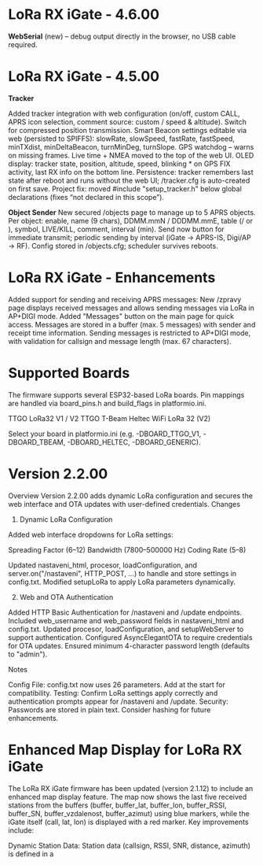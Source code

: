 # LoRa RX iGate - 4.6.00
**WebSerial** (new) – debug output directly in the browser, no USB cable required.

# LoRa RX iGate - 4.5.00
**Tracker**

Added tracker integration with web configuration (on/off, custom CALL, APRS icon selection, comment source: custom / speed & altitude).
Switch for compressed position transmission.
Smart Beacon settings editable via web (persisted to SPIFFS): slowRate, slowSpeed, fastRate, fastSpeed, minTXdist, minDeltaBeacon, turnMinDeg, turnSlope.
GPS watchdog – warns on missing frames.
Live time + NMEA moved to the top of the web UI.
OLED display: tracker state, position, altitude, speed, blinking * on GPS FIX activity, last RX info on the bottom line.
Persistence: tracker remembers last state after reboot and runs without the web UI; /tracker.cfg is auto-created on first save.
Project fix: moved #include "setup_tracker.h" below global declarations (fixes “not declared in this scope”).

**Object Sender**
New secured /objects page to manage up to 5 APRS objects.
Per object: enable, name (9 chars), DDMM.mmN / DDDMM.mmE, table (/ or \), symbol, LIVE/KILL, comment, interval (min).
Send now button for immediate transmit; periodic sending by interval (iGate → APRS-IS, Digi/AP → RF).
Config stored in /objects.cfg; scheduler survives reboots.
# LoRa RX iGate - Enhancements

Added support for sending and receiving APRS messages:
New /zpravy page displays received messages and allows sending messages via LoRa in AP+DIGI mode.
Added "Messages" button on the main page for quick access.
Messages are stored in a buffer (max. 5 messages) with sender and receipt time information.
Sending messages is restricted to AP+DIGI mode, with validation for callsign and message length (max. 67 characters).

# Supported Boards

The firmware supports several ESP32-based LoRa boards. Pin mappings are handled via board_pins.h and build_flags in platformio.ini.

TTGO LoRa32 V1 / V2
TTGO T-Beam
Heltec WiFi LoRa 32 (V2)

Select your board in platformio.ini (e.g. -DBOARD_TTGO_V1, -DBOARD_TBEAM, -DBOARD_HELTEC, -DBOARD_GENERIC).
# Version 2.2.00
Overview
Version 2.2.00 adds dynamic LoRa configuration and secures the web interface and OTA updates with user-defined credentials.
Changes
1. Dynamic LoRa Configuration

Added web interface dropdowns for LoRa settings:

Spreading Factor (6–12)
Bandwidth (7800–500000 Hz)
Coding Rate (5–8)


Updated nastaveni_html, procesor, loadConfiguration, and server.on("/nastaveni", HTTP_POST, ...) to handle and store settings in config.txt.
Modified setupLoRa to apply LoRa parameters dynamically.

2. Web and OTA Authentication

Added HTTP Basic Authentication for /nastaveni and /update endpoints.
Included web_username and web_password fields in nastaveni_html and config.txt.
Updated procesor, loadConfiguration, and setupWebServer to support authentication.
Configured AsyncElegantOTA to require credentials for OTA updates.
Ensured minimum 4-character password length (defaults to "admin").

Notes

Config File: config.txt now uses 26 parameters. Add <admin><admin> at the start for compatibility.
Testing: Confirm LoRa settings apply correctly and authentication prompts appear for /nastaveni and /update.
Security: Passwords are stored in plain text. Consider hashing for future enhancements.
# Enhanced Map Display for LoRa RX iGate
The LoRa RX iGate firmware has been updated (version 2.1.12) to include an enhanced map display feature. The map now shows the last five received stations from the buffers (buffer, buffer_lat, buffer_lon, buffer_RSSI, buffer_SN, buffer_vzdalenost, buffer_azimut) using blue markers, while the iGate itself (call, lat, lon) is displayed with a red marker. Key improvements include:

Dynamic Station Data: Station data (callsign, RSSI, SNR, distance, azimuth) is defined in a <script> block before Leaflet initialization, ensuring compatibility with the procesor function without requiring JavaScript processing.
Preserved Functionality: All existing features (LoRa, APRS, Wi-Fi, OLED, configuration via config.txt) remain unchanged, with the map accessible in iGate mode (digi_mode = 0, digi_AP = 0).

This update improves the user interface and simplifies icon management while maintaining robust APRS and LoRa functionality. For details, see the updated map_html and procesor function in the source code.

# LoRa_RX_Igate Flasher
This is the web-based flasher for the LoRa_RX_Igate project. It allows you to flash firmware to your ESP32.
Access the flasher at: [https://ok5tvr.github.io/LoRa_RX_Igate/](https://ok5tvr.github.io/LoRa_RX_Igate/).
# LoRa_RX_Igate Update 3.8.2025
<img src="digi.png" alt="digi" align="right" width="360" style="margin-left: 20px; margin-bottom: 10px;">
LoRa RX iGate/Digi is a program for ESP32-based devices that functions as a LoRa receiver, APRS iGate, or digipeater for radio communication in the 433 MHz band. It enables the reception and processing of APRS packets, forwarding them to an APRS-IS server (in iGate mode), relaying packets (in Digi mode), or operating as a Wi-Fi access point (AP mode). The program includes a web interface for displaying received data and configuring settings, an OLED display for showing information, and support for telemetry (e.g., CPU temperature, packet count). Version 2.1.11 adds the ability to edit the configuration via the web interface at /nastaveni (settings). Main Features:

- **LoRa Packet Reception** – Captures and decodes APRS packets on **433.775 MHz**.  
- **iGate Mode** – Forwards received packets to an **APRS-IS server** via Wi-Fi.  
- **Digi Mode** – Relays APRS packets via **LoRa** with support for aliases (e.g., **WIDE1-1**, **WIDE2-2**).  
- **AP Mode** – Creates a Wi-Fi access point for configuration **without an internet connection**.  
- **Web Interface** – Displays received packets, distance, azimuth, RSSI, S/N, and configuration options (SSID, password, callsign, GPS coordinates, etc.).  
- **OLED Display** – Shows status, IP address, callsign, and program version.  
- **Telemetry** – Sends information about packet count, distance, and CPU temperature.  
- **OTA Updates** – Supports firmware updates via the **web interface**.  

# LoRa_RX_Igate Update 4.6.2023
Added sending of the status text. Examples of GPS position settings:</br>

4903.50N is 49 degrees 3 minutes 30 seconds north.
In generic format examples, the latitude is shown as the 8-character string
ddmm.hhN (i.e. degrees, minutes and hundredths of a minute north).</br>
07201.75W is 72 degrees 1 minute 45 seconds west.
In generic format examples, the longitude is shown as the 9-character string
dddmm.hhW (i.e. degrees, minutes and hundredths of a minute west).

in config.txt
</br>lon <4903.50N> </br> lat <07201.75W>

# LoRa_RX_Igate Update 3.6.2023
Version 2.1.1 is available on GitHub. This version fixes the issue with IP address assignment using the DHCP server. In the settings, the option "IP_manual <true>" corresponds to a static IP address, while "IP_manual <false>" corresponds to automatic IP address assignment.
# LoRa_RX_Igate Update 2.6.2023
With the update to version 2.1.0, the configuration from the config.txt file is fully functional. You can modify the igate settings by changing the configuration in the txt file. The desired values must be enclosed in "<>". The end of the file is marked with "!".
# LoRa_RX_Igate Update 1.6.2023
This update enables OTA updates through a web interface. The address is the IP address of the device followed by "/update". Additionally, it is possible to configure a static or DHCP-assigned address in the settings. The address will be displayed on the home screen. The configuration is done on line 44 of the code ("bool pouzitPevnouIP = true;") where false corresponds to DHCP. Preparation is underway to extract the settings from the base code using SPIFFS.h. Therefore, before the initial launch via PlatformIO, it is necessary to upload the "config.txt" file using PlatformIO --> Upload Filesystem Image.
 <b>Please perform the configuration in the source code.</b>
 
# LoRa_RX_Igate Update 28.5.2023
In the update, code for sending telemetry to the APRS network has been added. An option for decoding compressed location from an APRS packet has been included. Basic icons can be decoded from APRS packets, and they are displayed on the igate website.
# LoRa_RX_Igate Update 22.5.2023
Simple LoRa Igate. The Igate operates using the LoRa.h library. Upon receiving a packet, it undergoes editing, checking, and is subsequently sent to an APRS server. The Igate includes safeguards against communication failure via Wi-Fi and connection drops between the Igate and the server. The Igate has a web interface with a fixed IP address that can be set by modifying it in Platformio. The website displays the five most recent stations with their respective distance and azimuth. Additionally, the RSSI and S/N parameters are shown. On the OLED display, five stations with their RSSI and SN are displayed
# LoRa_RX_Igate
Simple LoRa Igate. The Igate operates using the LoRa.h library. Upon receiving a packet, it undergoes editing, verification, and is subsequently sent to an APRS server. The Igate is equipped with safeguards against communication failure via WiFi and loss of connection between the Igate and the server.

